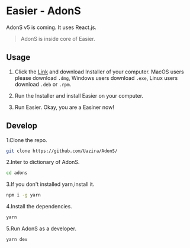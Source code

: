 # Easier - AdonS

AdonS v5 is coming. It uses  React.js.

> AdonS is inside core of Easier.

## Usage

1. Click the [Link](https://github.com/Uazira/AdonS/releases/latest) and download Installer of your computer. MacOS users please download `.dmg`, Windows users download `.exe`, Linux users download `.deb` or `.rpm`.

2. Run the Installer and install Easier on your computer.

3. Run Easier. Okay, you are a Easiner now!

## Develop

1.Clone the repo.

```sh
git clone https://github.com/Uazira/AdonS/
```

2.Inter to dictionary of AdonS.

```sh
cd adons
```

3.If you don't installed yarn,install it.

```sh
npm i -g yarn
```

4.Install the dependencies.

```sh
yarn
```

5.Run AdonS as a developer.

```sh
yarn dev
```